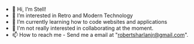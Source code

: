 - 👋 Hi, I’m Stell!
- 👀 I’m interested in Retro and Modern Technology
- 🌱 I’m currently learning how to code websites and applications
- 💞️ I'm not really interested in collaborating at the moment.
- 📫 How to reach me - Send me a email at "robertsharlanjr@gmail.com".

<!---
LilKitteNebula/LilKitteNebula is a ✨ special ✨ repository because its `README.md` (this file) appears on your GitHub profile.
You can click the Preview link to take a look at your changes.
--->

